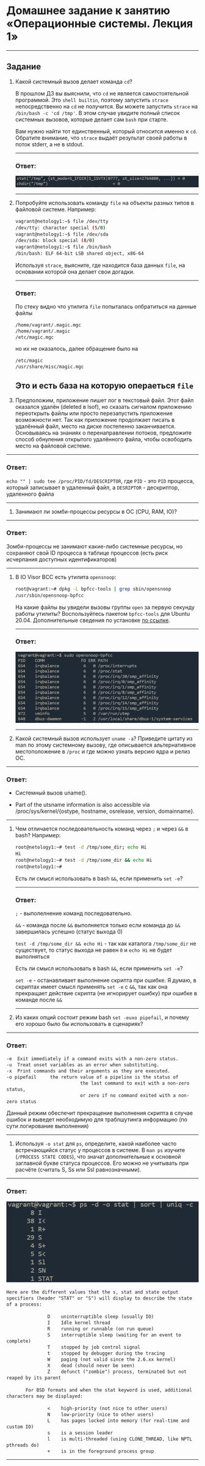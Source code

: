 # Домашнее задание к занятию «Операционные системы. Лекция 1»
---

## Задание

1. Какой системный вызов делает команда `cd`? 

    В прошлом ДЗ вы выяснили, что `cd` не является самостоятельной  программой. Это `shell builtin`, поэтому запустить `strace` непосредственно на `cd` не получится. Вы можете запустить `strace` на `/bin/bash -c 'cd /tmp'`. В этом случае увидите полный список системных вызовов, которые делает сам `bash` при старте. 

    Вам нужно найти тот единственный, который относится именно к `cd`. Обратите внимание, что `strace` выдаёт результат своей работы в поток stderr, а не в stdout.
    
    ---
    ### Ответ:
    ![strace_cd](assets/img/strace_cd.png)

    ---

1. Попробуйте использовать команду `file` на объекты разных типов в файловой системе. Например:

    ```bash
    vagrant@netology1:~$ file /dev/tty
    /dev/tty: character special (5/0)
    vagrant@netology1:~$ file /dev/sda
    /dev/sda: block special (8/0)
    vagrant@netology1:~$ file /bin/bash
    /bin/bash: ELF 64-bit LSB shared object, x86-64
    ```
    
    Используя `strace`, выясните, где находится база данных `file`, на основании которой она делает свои догадки.
    
    ---
    ### Ответ:
    По стеку видно что утилита `file` попыталась опбратиться на данные файлы
    ```
    /home/vagrant/.magic.mgc
    /home/vagrant/.magic
    /etc/magic.mgc
    ```
    но их не оказалось, далее обращение было на 
    ```
    /etc/magic
    /usr/share/misc/magic.mgc
    ```
    Это и есть база на которую операеться `file`
    ---
1. Предположим, приложение пишет лог в текстовый файл. Этот файл оказался удалён (deleted в lsof), но сказать сигналом приложению переоткрыть файлы или просто перезапустить приложение возможности нет. Так как приложение продолжает писать в удалённый файл, место на диске постепенно заканчивается. Основываясь на знаниях о перенаправлении потоков, предложите способ обнуления открытого удалённого файла, чтобы освободить место на файловой системе.

---
### Ответ:
`echo "" | sudo tee /proc/PID/fd/DESCRIPTOR`,
где `PID` - это `PID` процесса, который записывает в удаленный файл, а `DESRIPTOR` - дескриптор, удаленного файла

---

1. Занимают ли зомби-процессы ресурсы в ОС (CPU, RAM, IO)?
---
### Ответ:
Зомби-процессы не занимают какие-либо системные ресурсы, но сохраняют свой ID процесса в таблице процессов (есть риск исчерпания доступных идентификаторов)

---
1. В IO Visor BCC есть утилита `opensnoop`:

    ```bash
    root@vagrant:~# dpkg -L bpfcc-tools | grep sbin/opensnoop
    /usr/sbin/opensnoop-bpfcc
    ```
    
    На какие файлы вы увидели вызовы группы `open` за первую секунду работы утилиты? Воспользуйтесь пакетом `bpfcc-tools` для Ubuntu 20.04. Дополнительные сведения по установке [по ссылке](https://github.com/iovisor/bcc/blob/master/INSTALL.md).

    ---
    ### Ответ:
    ![opensnoop](assets/img/opensnoop.png)

    ---
1. Какой системный вызов использует `uname -a`? Приведите цитату из man по этому системному вызову, где описывается альтернативное местоположение в `/proc` и где можно узнать версию ядра и релиз ОС.

---
### Ответ:
* Системный вызов uname().

* Part of the utsname information is also accessible via /proc/sys/kernel/{ostype, hostname, osrelease, version, domainname}.

---

1. Чем отличается последовательность команд через `;` и через `&&` в bash? Например:

    ```bash
    root@netology1:~# test -d /tmp/some_dir; echo Hi
    Hi
    root@netology1:~# test -d /tmp/some_dir && echo Hi
    root@netology1:~#
    ```
    
    Есть ли смысл использовать в bash `&&`, если применить `set -e`?

    ---
    ### Ответ:
    `;` - выполелнение команд последовательно.

    `&&` - команда после `&&` выполняется только если команда до `&&` завершилась успешно (статус выхода 0)

    `test -d /tmp/some_dir && echo Hi` - так как каталога `/tmp/some_dir` не существует, то статус выхода не равен `0` и `echo Hi` не будет выполняться

    Есть ли смысл использовать в bash `&&`, если применить `set -e`?

    `set -e` - останавливает выполнение скрипта при ошибке. Я думаю, в скриптах имеет смысл применять `set -e` с `&&`, так как она прекращает действие скрипта (не игнорирует ошибку) при ошибке в команде после `&&`

    ---

1. Из каких опций состоит режим bash `set -euxo pipefail`, и почему его хорошо было бы использовать в сценариях?

---
### Ответ:


```
-e  Exit immediately if a command exits with a non-zero status.
-u  Treat unset variables as an error when substituting.
-x  Print commands and their arguments as they are executed.
-o pipefail     the return value of a pipeline is the status of
                           the last command to exit with a non-zero status,
                           or zero if no command exited with a non-zero status
```

Данный режим обеспечит прекращение выполнения скрипта в случае ошибок и выведет необходимую для траблшутинга информацию (по сути логирование выполнения)

---
1. Используя `-o stat` для `ps`, определите, какой наиболее часто встречающийся статус у процессов в системе. В `man ps` изучите (`/PROCESS STATE CODES`), что значат дополнительные к основной заглавной букве статуса процессов. Его можно не учитывать при расчёте (считать S, Ss или Ssl равнозначными).
---
### Ответ:

![ps_stat](assets/img/ps_stat.png)

```
Here are the different values that the s, stat and state output specifiers (header "STAT" or "S") will display to describe the state of a process:

               D    uninterruptible sleep (usually IO)
               I    Idle kernel thread
               R    running or runnable (on run queue)
               S    interruptible sleep (waiting for an event to complete)
               T    stopped by job control signal
               t    stopped by debugger during the tracing
               W    paging (not valid since the 2.6.xx kernel)
               X    dead (should never be seen)
               Z    defunct ("zombie") process, terminated but not reaped by its parent

       For BSD formats and when the stat keyword is used, additional characters may be displayed:

               <    high-priority (not nice to other users)
               N    low-priority (nice to other users)
               L    has pages locked into memory (for real-time and custom IO)
               s    is a session leader
               l    is multi-threaded (using CLONE_THREAD, like NPTL pthreads do)
               +    is in the foreground process group
```
----